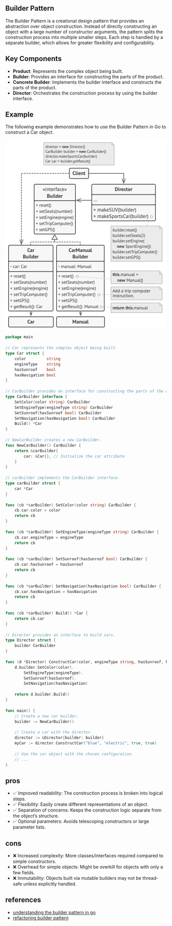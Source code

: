 ## Builder Pattern

The Builder Pattern is a creational design pattern that provides an abstraction over object construction. Instead of directly constructing an object with a large number of constructor arguments, the pattern splits the construction process into multiple smaller steps. Each step is handled by a separate builder, which allows for greater flexibility and configurability.

## Key Components

- **Product**: Represents the complex object being built.
- **Builder**: Provides an interface for constructing the parts of the product.
- **Concrete Builder**: Implements the builder interface and constructs the parts of the product.
- **Director**: Orchestrates the construction process by using the builder interface.

## Example

The following example demonstrates how to use the Builder Pattern in Go to construct a Car object.

![](./assets/example-en.png)

```go
package main

// Car represents the complex object being built.
type Car struct {
    color         string
    engineType    string
    hasSunroof    bool
    hasNavigation bool
}

// CarBuilder provides an interface for constructing the parts of the car.
type CarBuilder interface {
    SetColor(color string) CarBuilder
    SetEngineType(engineType string) CarBuilder
    SetSunroof(hasSunroof bool) CarBuilder
    SetNavigation(hasNavigation bool) CarBuilder
    Build() *Car
}

// NewCarBuilder creates a new CarBuilder.
func NewCarBuilder() CarBuilder {
    return &carBuilder{
        car: &Car{}, // Initialize the car attribute
    }
}

// carBuilder implements the CarBuilder interface.
type carBuilder struct {
    car *Car
}

func (cb *carBuilder) SetColor(color string) CarBuilder {
    cb.car.color = color
    return cb
}

func (cb *carBuilder) SetEngineType(engineType string) CarBuilder {
    cb.car.engineType = engineType
    return cb
}

func (cb *carBuilder) SetSunroof(hasSunroof bool) CarBuilder {
    cb.car.hasSunroof = hasSunroof
    return cb
}

func (cb *carBuilder) SetNavigation(hasNavigation bool) CarBuilder {
    cb.car.hasNavigation = hasNavigation
    return cb
}

func (cb *carBuilder) Build() *Car {
    return cb.car
}

// Director provides an interface to build cars.
type Director struct {
    builder CarBuilder
}

func (d *Director) ConstructCar(color, engineType string, hasSunroof, hasNavigation bool) *Car {
    d.builder.SetColor(color).
        SetEngineType(engineType).
        SetSunroof(hasSunroof).
        SetNavigation(hasNavigation)

    return d.builder.Build()
}

func main() {
    // Create a new car builder.
    builder := NewCarBuilder()

    // Create a car with the director.
    director := &Director{builder: builder}
    myCar := director.ConstructCar("blue", "electric", true, true)

    // Use the car object with the chosen configuration.
    // ...
}
```

## pros

- ✅ Improved readability: The construction process is broken into logical steps.
- ✅ Flexibility: Easily create different representations of an object.
- ✅ Separation of concerns: Keeps the construction logic separate from the object’s structure.
- ✅ Optional parameters: Avoids telescoping constructors or large parameter lists.

## cons

- ❌ Increased complexity: More classes/interfaces required compared to simple constructors.
- ❌ Overhead for simple objects: Might be overkill for objects with only a few fields.
- ❌ Immutability: Objects built via mutable builders may not be thread-safe unless explicitly handled.

## references

- [understanding the builder pattern in go](https://dev.to/kittipat1413/understanding-the-builder-pattern-in-go-gp9)
- [refactoring builder pattern](https://refactoring.guru/design-patterns/builder)
